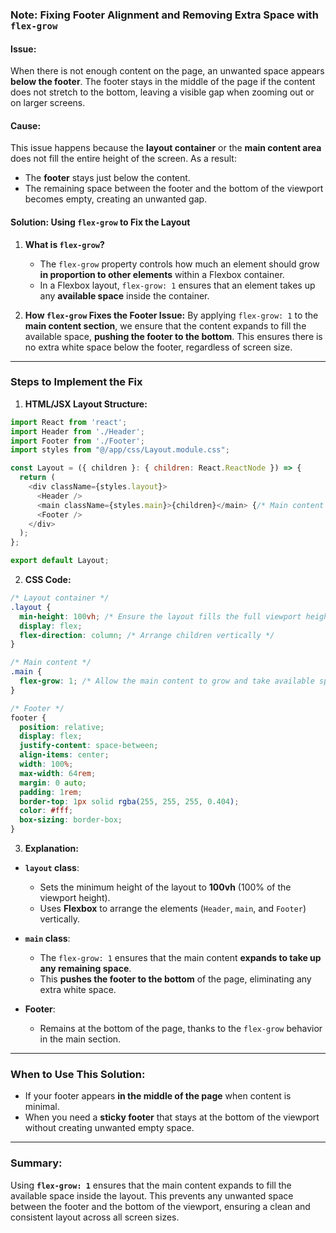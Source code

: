 ### **Note: Fixing Footer Alignment and Removing Extra Space with `flex-grow`**

#### **Issue:**
When there is not enough content on the page, an unwanted space appears **below the footer**. The footer stays in the middle of the page if the content does not stretch to the bottom, leaving a visible gap when zooming out or on larger screens.

#### **Cause:**
This issue happens because the **layout container** or the **main content area** does not fill the entire height of the screen. As a result:
- The **footer** stays just below the content.
- The remaining space between the footer and the bottom of the viewport becomes empty, creating an unwanted gap.

#### **Solution: Using `flex-grow` to Fix the Layout**

1. **What is `flex-grow`?**
   - The `flex-grow` property controls how much an element should grow **in proportion to other elements** within a Flexbox container.
   - In a Flexbox layout, `flex-grow: 1` ensures that an element takes up any **available space** inside the container.

2. **How `flex-grow` Fixes the Footer Issue:**
   By applying `flex-grow: 1` to the **main content section**, we ensure that the content expands to fill the available space, **pushing the footer to the bottom**. This ensures there is no extra white space below the footer, regardless of screen size.

---

### **Steps to Implement the Fix**

1. **HTML/JSX Layout Structure:**

```javascript
import React from 'react';
import Header from './Header';
import Footer from './Footer';
import styles from "@/app/css/Layout.module.css";

const Layout = ({ children }: { children: React.ReactNode }) => {
  return (
    <div className={styles.layout}>
      <Header />
      <main className={styles.main}>{children}</main> {/* Main content area */}
      <Footer />
    </div>
  );
};

export default Layout;
```

2. **CSS Code:**

```css
/* Layout container */
.layout {
  min-height: 100vh; /* Ensure the layout fills the full viewport height */
  display: flex;
  flex-direction: column; /* Arrange children vertically */
}

/* Main content */
.main {
  flex-grow: 1; /* Allow the main content to grow and take available space */
}

/* Footer */
footer {
  position: relative;
  display: flex;
  justify-content: space-between;
  align-items: center;
  width: 100%;
  max-width: 64rem;
  margin: 0 auto;
  padding: 1rem;
  border-top: 1px solid rgba(255, 255, 255, 0.404);
  color: #fff;
  box-sizing: border-box;
}
```

3. **Explanation:**

- **`layout` class**:
  - Sets the minimum height of the layout to **100vh** (100% of the viewport height).
  - Uses **Flexbox** to arrange the elements (`Header`, `main`, and `Footer`) vertically.

- **`main` class**:
  - The `flex-grow: 1` ensures that the main content **expands to take up any remaining space**.
  - This **pushes the footer to the bottom** of the page, eliminating any extra white space.

- **Footer**:
  - Remains at the bottom of the page, thanks to the `flex-grow` behavior in the main section.

---

### **When to Use This Solution:**
- If your footer appears **in the middle of the page** when content is minimal.
- When you need a **sticky footer** that stays at the bottom of the viewport without creating unwanted empty space.

---

### **Summary:**
Using **`flex-grow: 1`** ensures that the main content expands to fill the available space inside the layout. This prevents any unwanted space between the footer and the bottom of the viewport, ensuring a clean and consistent layout across all screen sizes.
